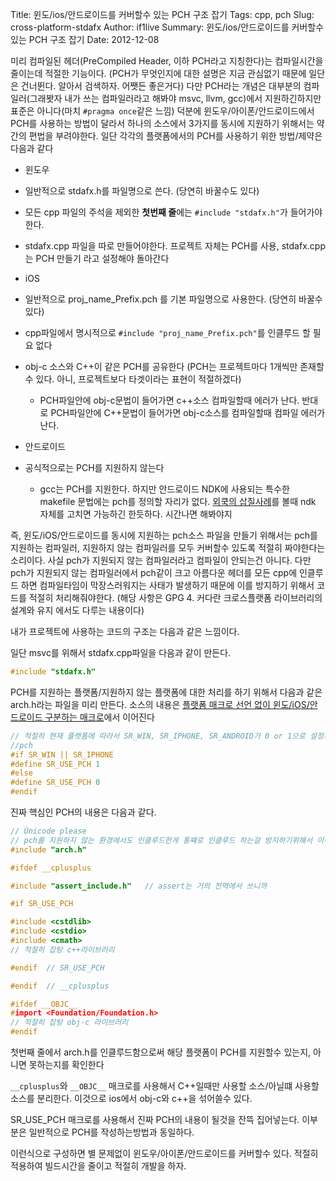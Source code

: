 Title: 윈도/ios/안드로이드를 커버할수 있는 PCH 구조 잡기
Tags: cpp, pch
Slug: cross-platform-stdafx
Author: if1live
Summary: 윈도/ios/안드로이드를 커버할수 있는 PCH 구조 잡기
Date: 2012-12-08

미리 컴파일된 헤더(PreCompiled Header, 이하 PCH라고 지칭한다)는 컴파일시간을 줄이는데 적절한 기능이다. (PCH가 무엇인지에 대한 설명은 지금 관심없기 때문에 일단은 건너뛴다. 알아서 검색하자. 어쨋든 좋은거다) 다만 PCH라는 개념은 대부분의 컴파일러(그래봣자 내가 쓰는 컴파일러라고 해봐야 msvc, llvm, gcc)에서 지원하긴하지만 표준은 아니다(마치 ```#pragma once```같은 느낌) 덕분에 윈도우/아이폰/안드로이드에서 PCH를 사용하는 방법이 달라서 하나의 소스에서 3가지를 동시에 지원하기 위해서는 약간의 편법을 부려야한다. 일단 각각의 플랫폼에서의 PCH를 사용하기 위한 방법/제약은 다음과 같다

 * 윈도우
  * 일반적으로 stdafx.h를 파일명으로 쓴다. (당연히 바꿀수도 있다)
  * 모든 cpp 파일의 주석을 제외한 **첫번째 줄**에는 ```#include "stdafx.h"```가 들어가야한다. 
  * stdafx.cpp 파일을 따로 만들어야한다. 프로젝트 자체는 PCH를 사용, stdafx.cpp는 PCH 만들기 라고 설정해야 돌아간다
 
 * iOS
  * 일반적으로 proj_name_Prefix.pch 를 기본 파일명으로 사용한다. (당연히 바꿀수 있다)
  * cpp파일에서 명시적으로 ```#include "proj_name_Prefix.pch"```를 인클루드 할 필요 없다 
  * obj-c 소스와 C++이 같은 PCH를 공유한다 (PCH는 프로젝트마다 1개씩만 존재할수 있다. 아니, 프로젝트보다 타겟이라는 표현이 적절하겠다)
    * PCH파일안에 obj-c문법이 들어가면 c++소스 컴파일할때 에러가 난다. 반대로 PCH파일안에 C++문법이 들어가면 obj-c소스를 컴파일할때 컴파일 에러가 난다.

 * 안드로이드
  * 공식적으로는 PCH를 지원하지 않는다
    * gcc는 PCH를 지원한다. 하지만 안드로이드 NDK에 사용되는 특수한 makefile 문법에는 pch를 정의할 자리가 없다. [외쿡의 삽질사례](http://code.google.com/p/android/issues/detail?id=25412)를 볼때 ndk 자체를 고치면 가능하긴 한듯하다. 시간나면 해봐야지

즉, 윈도/iOS/안드로이드를 동시에 지원하는 pch소스 파일을 만들기 위해서는 pch를 지원하는 컴파일러, 지원하지 않는 컴파일러를 모두 커버할수 있도록 적절히 짜야한다는 소리이다. 사실 pch가 지원되지 않는 컴파일러라고 컴파일이 안되는건 아니다. 다만 pch가 지원되지 않는 컴파일러에서 pch같이 크고 아름다운 헤더를 모든 cpp에 인클루드 하면 컴파일타임이 막장스러워지는 사태가 발생하기 때문에 이를 방지하기 위해서 코드를 적절히 처리해줘야한다. (해당 사항은 GPG 4. 커다란 크로스플랫폼 라이브러리의 설계와 유지 에서도 다루는 내용이다)

내가 프로젝트에 사용하는 코드의 구조는 다음과 같은 느낌이다.

일단 msvc를 위해서 stdafx.cpp파일을 다음과 같이 만든다. 
```cpp
#include "stdafx.h"
```

PCH를 지원하는 플랫폼/지원하지 않는 플랫폼에 대한 처리를 하기 위해서 다음과 같은 arch.h라는 파일을 미리 만든다. 소스의 내용은 [플랫폼 매크로 선언 없이 윈도/iOS/안드로이드 구분하는 매크로](|filename|platform_macro.md)에서 이어진다
```cpp
// 적절히 현재 플랫폼에 따라서 SR_WIN, SR_IPHONE, SR_ANDROID가 0 or 1으로 설정된다
//pch
#if SR_WIN || SR_IPHONE
#define SR_USE_PCH 1
#else
#define SR_USE_PCH 0
#endif
```

진짜 핵심인 PCH의 내용은 다음과 같다.
```cpp
// Ŭnicode please
// pch를 지원하지 않는 환경에서도 인클루드한게 통쨰로 인클루드 하는걸 방지하기위해서 이런식으로 처리했다
#include "arch.h"

#ifdef __cplusplus

#include "assert_include.h"   // assert는 거의 전역에서 쓰니까

#if SR_USE_PCH

#include <cstdlib>
#include <cstdio>
#include <cmath>
// 적절히 잡탕 c++라이브러리

#endif  // SR_USE_PCH

#endif  // __cplusplus

#ifdef __OBJC__
#import <Foundation/Foundation.h>
// 적절히 잡탕 obj-c 라이브러리
#endif
```

첫번째 줄에서 arch.h를 인클루드함으로써 해당 플랫폼이 PCH를 지원할수 있는지, 아니면 못하는지를 확인한다

```__cplusplus```와 ```__OBJC__``` 매크로를 사용해서 C++일때만 사용할 소스/아닐떄 사용할 소스를 분리한다. 이것으로 ios에서 obj-c와 c++을 섞어쓸수 있다. 

SR_USE_PCH 매크로를 사용해서 진짜 PCH의 내용이 될것을 잔뜩 집어넣는다. 이부분은 일반적으로 PCH를 작성하는방법과 동일하다.

이런식으로 구성하면 별 문제없이 윈도우/아이폰/안드로이드를 커버할수 있다. 적절히 적용하여 빌드시간을 줄이고 적절히 개발을 하자.
